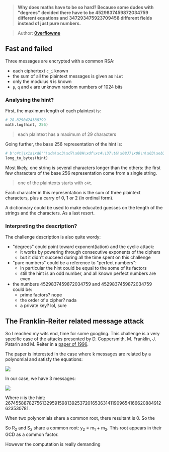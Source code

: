> **Why does maths have to be so hard? Because some dudes with "degrees"**
> **decided there have to be 4529837459872034759 different equations and**
> **347293475923709458 different fields instead of just pure numbers.**

> Author: **[0verflowme][author-profile]**

## Fast and failed

Three messages are encrypted with a common RSA:

- each ciphertext `c_i` known
- the sum of all the plaintext messages is given as `hint`
- only the modulus `N` is known
- `p`, `q` and `e` are unknown random numbers of 1024 bits

### Analysing the hint?

First, the maximum length of each plaintext is:

```python
# 28.8290424388799
math.log(hint, 256)
```

> each plaintext has a maximum of 29 characters

Going further, the base 256 representation of the hint is:

```python
# b'c4t|\x1a\xd6""\xda\xc3\xd7\x08H\xdf\xc4\\37\t&\x08J7\x00\n\x03\xeb3\x1d'
long_to_bytes(hint)
```

Most likely, one string is several characters longer than the others: the first
few characters of the base 256 representation come from a single string.

> one of the plaintexts starts with `c4t`.

Each character in this representation is the sum of three plaintext characters,
plus a carry of 0, 1 or 2 (in ordinal form).

A dictionnary could be used to make educated guesses on the length of the strings
and the characters. As a last resort.

### Interpreting the description?

The challenge description is also quite wordy:

- "degrees" could point toward exponent(iation) and the cyclic attack:
  - it works by powering through consecutive exponents of the ciphers
  - but it didn't succeed during all the time spent on this challenge
- "pure numbers" could be a reference to "perfect numbers":
  - in particular the hint could be equal to the some of its factors
  - still the hint is an odd number, and all known perfect numbers are even
- the numbers 4529837459872034759 and 4529837459872034759 could be:
  - prime factors? nope
  - the order of a cipher? nada
  - a private key? lol, sure

## The Franklin-Reiter related message attack

So I reached my wits end, time for some googling. This challenge is a very
specific case of the attacks presented by D. Coppersmith, M. Franklin,
J. Patarin and M. Reiter in a [paper of 1996][coppersmith-paper].

The paper is interested in the case where k messages are related by a polynomial
and satisfy the equations:

![][equation-related-messages]

In our case, we have 3 messages:

![][equation-quick-maffs]

Where `H` is the hint: 2674558878275613295915981392537201653631411909654166620884912623530781.

When two polynomials share a common root, there resultant is 0. So the 

So R<sub>2</sub> and S<sub>2</sub> share a common root: y<sub>2</sub> = m<sub>1</sub> + m<sub>2</sub>.
This root appears in their GCD as a common factor.

However the computation is really demanding

[author-profile]: https://app.hackthebox.eu/users/109128
[coppersmith-paper]: https://link.springer.com/content/pdf/10.1007/3-540-68339-9_1.pdf

[equation-quick-maffs]: images/equations/quick-maffs.png
[equation-related-messages]: images/equations/related-messages.png
[symbol-polynomial-relation]: images/symbols/polynomial-relation.png
